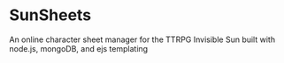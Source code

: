 # SunSheets

An online character sheet manager for the TTRPG Invisible Sun built with node.js, mongoDB, and ejs templating
